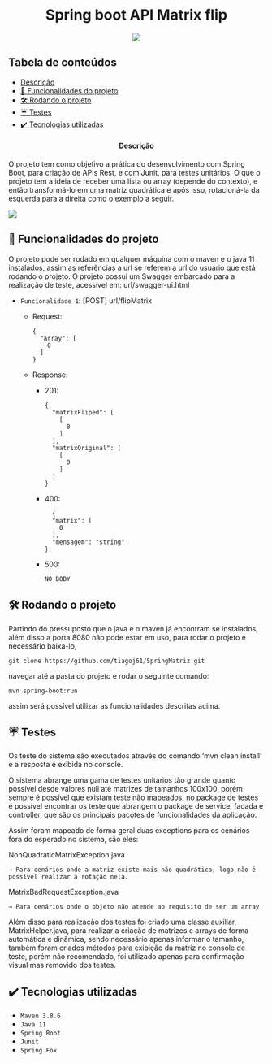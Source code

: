
<h1 align="center"> Spring boot API Matrix flip</h1>
<p align="center">
<img src="http://img.shields.io/static/v1?label=STATUS&message=v1.0.0%20FINALIZADO&color=GREEN&style=for-the-badge"/>
</p>

## Tabela de conteúdos 

* [Descrição](#----descrição)
* [:hammer: Funcionalidades do projeto](#hammer-funcionalidades-do-projeto)
* [ 🛠️ Rodando o projeto](#%EF%B8%8F-rodando-o-projeto)
* [☔ Testes](#-testes)
* [✔️ Tecnologias utilizadas](#%EF%B8%8F-tecnologias-utilizadas)

<h4 align="center"> 
   Descrição
</h4>
<p>  O projeto tem como objetivo a prática do desenvolvimento com Spring Boot, para criação de APIs Rest, e com Junit, para testes unitários. O que o projeto tem a ideia de receber uma lista ou array (depende do contexto), e então transformá-lo em uma matriz quadrática e após isso, rotacioná-la da esquerda para a direita como o exemplo a seguir.</p>
<img align="center" src='https://s3.us-west-2.amazonaws.com/secure.notion-static.com/d39b794f-491c-4a0d-92b5-3b75df80c266/rotacao.gif?X-Amz-Algorithm=AWS4-HMAC-SHA256&X-Amz-Content-Sha256=UNSIGNED-PAYLOAD&X-Amz-Credential=AKIAT73L2G45EIPT3X45%2F20220619%2Fus-west-2%2Fs3%2Faws4_request&X-Amz-Date=20220619T090308Z&X-Amz-Expires=86400&X-Amz-Signature=f3e7ff0b714f13caa285f341b906b5c17be6ebf03227ca96cdfc43417af7ae75&X-Amz-SignedHeaders=host&response-content-disposition=filename%20%3D"rotacao.gif"&x-id=GetObject'/>

## :hammer: Funcionalidades do projeto
<p>O projeto pode ser rodado em qualquer máquina com o maven e o java 11 instalados, assim as referências a url se referem a url do usuário que está rodando o projeto.
O projeto possui um Swagger embarcado para a realização de teste, acessível em: url/swagger-ui.html
</p>

- `Funcionalidade 1`: [POST] url/flipMatrix

  - Request:
    ```
    {
      "array": [
        0
      ]
    }
    ```
  - Response:
  
    - 201:
      ```
      {
        "matrixFliped": [
          [
            0
          ]
        ],
        "matrixOriginal": [
          [
            0
          ]
        ]
      }
      ```
    - 400:
      ```
        {
        "matrix": [
          0
        ],
        "mensagem": "string"
      }
      ```
     - 500:
        ```
        NO BODY
        ```

## 🛠️ Rodando o projeto

Partindo do pressuposto que o java e o maven já encontram se instalados, além disso a porta 8080 não pode estar em uso,
para rodar o projeto é necessário baixa-lo,
```
git clone https://github.com/tiagoj61/SpringMatriz.git
``` 
navegar até a pasta do projeto e rodar o seguinte comando:
```
mvn spring-boot:run
```
assim será possível utilizar as funcionalidades descritas acima.

## ☔ Testes

Os teste do sistema são executados através do comando ‘mvn clean install’ e a resposta é exibida no console.

O sistema abrange uma gama de testes unitários tão grande quanto possível desde valores null até matrizes de tamanhos 100x100, porém sempre é possível que existam teste não mapeados, no package de testes é possível encontrar os teste que abrangem o package de service, facada e controller, que são os principais pacotes de funcionalidades da aplicação.

Assim foram mapeado de forma geral duas exceptions para os cenários fora do esperado no sistema, são eles:

  NonQuadraticMatrixException.java

    → Para cenários onde a matriz existe mais não quadrática, logo não é possível realizar a rotação nela.

  MatrixBadRequestException.java
  
    → Para cenários onde o objeto não atende ao requisito de ser um array

Além disso para realização dos testes foi criado uma classe auxiliar, MatrixHelper.java, para realizar a criação de matrizes e arrays de forma automática e dinâmica, sendo necessário apenas informar o tamanho, também foram criados métodos para exibição da matriz no console de teste, porém não recomendado, foi utilizado apenas para confirmação visual mas removido dos testes.


## ✔️ Tecnologias utilizadas

- ``Maven 3.8.6``
- ``Java 11``
- ``Spring Boot``
- ``Junit``
- ``Spring Fox``
